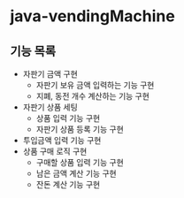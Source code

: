 # java-vendingMachine

## 기능 목록

- 자판기 금액 구현
  - 자판기 보유 금액 입력하는 기능 구현 
  - 지폐, 동전 개수 계산하는 기능 구현
- 자판기 상품 세팅
  - 상품 입력 기능 구현
  - 자판기 상품 등록 기능 구현
- 투입금액 입력 기능 구현
- 상품 구매 로직 구현
  - 구매할 상품 입력 기능 구현
  - 남은 금액 계산 기능 구현
  - 잔돈 계산 기능 구현